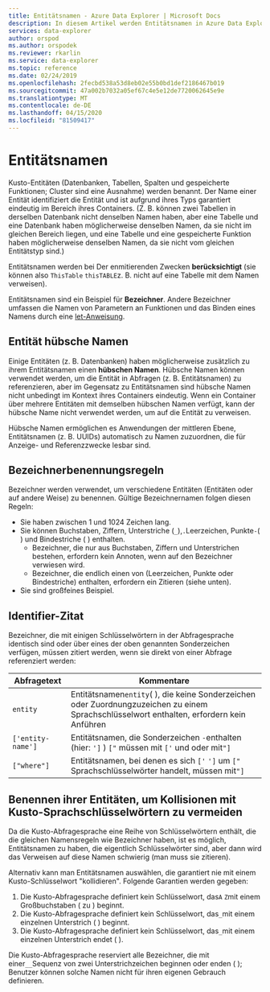 ```yaml
---
title: Entitätsnamen - Azure Data Explorer | Microsoft Docs
description: In diesem Artikel werden Entitätsnamen in Azure Data Explorer beschrieben.
services: data-explorer
author: orspod
ms.author: orspodek
ms.reviewer: rkarlin
ms.service: data-explorer
ms.topic: reference
ms.date: 02/24/2019
ms.openlocfilehash: 2fecbd538a53d8eb02e55b0bd1def2186467b019
ms.sourcegitcommit: 47a002b7032a05ef67c4e5e12de7720062645e9e
ms.translationtype: MT
ms.contentlocale: de-DE
ms.lasthandoff: 04/15/2020
ms.locfileid: "81509417"
---
```

# <a name="entity-names"></a>Entitätsnamen

Kusto-Entitäten (Datenbanken, Tabellen, Spalten und gespeicherte Funktionen; Cluster sind eine Ausnahme) werden benannt. Der Name einer Entität identifiziert die Entität und ist aufgrund ihres Typs garantiert eindeutig im Bereich ihres Containers.
(Z. B. können zwei Tabellen in derselben Datenbank nicht denselben Namen haben, aber eine Tabelle und eine Datenbank haben möglicherweise denselben Namen, da sie nicht im gleichen Bereich liegen, und eine Tabelle und eine gespeicherte Funktion haben möglicherweise denselben Namen, da sie nicht vom gleichen Entitätstyp sind.)

Entitätsnamen werden bei Der enmitierenden Zwecken **berücksichtigt** (sie können also `ThisTable` `thisTABLE`z. B. nicht auf eine Tabelle mit dem Namen verweisen).

Entitätsnamen sind ein Beispiel für **Bezeichner**. Andere Bezeichner umfassen die Namen von Parametern an Funktionen und das Binden eines Namens durch eine [let-Anweisung](../letstatement.md).

## <a name="entity-pretty-names"></a>Entität hübsche Namen

Einige Entitäten (z. B. Datenbanken) haben möglicherweise zusätzlich zu ihrem Entitätsnamen einen **hübschen Namen**. Hübsche Namen können verwendet werden, um die Entität in Abfragen (z. B. Entitätsnamen) zu referenzieren, aber im Gegensatz zu Entitätsnamen sind hübsche Namen nicht unbedingt im Kontext ihres Containers eindeutig. Wenn ein Container über mehrere Entitäten mit demselben hübschen Namen verfügt, kann der hübsche Name nicht verwendet werden, um auf die Entität zu verweisen.

Hübsche Namen ermöglichen es Anwendungen der mittleren Ebene, Entitätsnamen (z. B. UUIDs) automatisch zu Namen zuzuordnen, die für Anzeige- und Referenzzwecke lesbar sind.

## <a name="identifier-naming-rules"></a>Bezeichnerbenennungsregeln

<!-- TODO: This section should be reviewed and moved to its own page -->

Bezeichner werden verwendet, um verschiedene Entitäten (Entitäten oder auf andere Weise) zu benennen.
Gültige Bezeichnernamen folgen diesen Regeln:
* Sie haben zwischen 1 und 1024 Zeichen lang.
* Sie können Buchstaben, Ziffern, Unterstriche (`_`),`.`Leerzeichen, Punkte`-`( ) und Bindestriche ( ) enthalten.
  * Bezeichner, die nur aus Buchstaben, Ziffern und Unterstrichen bestehen, erfordern kein Annoten, wenn auf den Bezeichner verwiesen wird.
  * Bezeichner, die endlich einen von (Leerzeichen, Punkte oder Bindestriche) enthalten, erfordern ein Zitieren (siehe unten).
* Sie sind großfeines Beispiel.

## <a name="identifier-quoting"></a>Identifier-Zitat

Bezeichner, die mit einigen Schlüsselwörtern in der Abfragesprache identisch sind oder über eines der oben genannten Sonderzeichen verfügen, müssen zitiert werden, wenn sie direkt von einer Abfrage referenziert werden:

|Abfragetext         |Kommentare                          |
|-------------------|----------------------------------|
| `entity`          |Entitätsnamen`entity`( ), die keine Sonderzeichen oder Zuordnungzuzeichen zu einem Sprachschlüsselwort enthalten, erfordern kein Anführen|
|`['entity-name']`  |Entitätsnamen, die Sonderzeichen `-`enthalten (hier: `']` ) `["` müssen mit `['` und oder mit`"]`|
|`["where"]`        |Entitätsnamen, bei denen es sich `['` `']` um `["` Sprachschlüsselwörter handelt, müssen mit`"]`|

## <a name="naming-your-entities-to-avoid-collisions-with-kusto-language-keywords"></a>Benennen ihrer Entitäten, um Kollisionen mit Kusto-Sprachschlüsselwörtern zu vermeiden

Da die Kusto-Abfragesprache eine Reihe von Schlüsselwörtern enthält, die die gleichen Namensregeln wie Bezeichner haben, ist es möglich, Entitätsnamen zu haben, die eigentlich Schlüsselwörter sind, aber dann wird das Verweisen auf diese Namen schwierig (man muss sie zitieren).

Alternativ kann man Entitätsnamen auswählen, die garantiert nie mit einem Kusto-Schlüsselwort "kollidieren". Folgende Garantien werden gegeben:

1. Die Kusto-Abfragesprache definiert kein Schlüsselwort, das`A` `Z`mit einem Großbuchstaben ( zu ) beginnt.
2. Die Kusto-Abfragesprache definiert kein Schlüsselwort, das`_`mit einem einzelnen Unterstrich ( ) beginnt.
3. Die Kusto-Abfragesprache definiert kein Schlüsselwort, das`_`mit einem einzelnen Unterstrich endet ( ).

Die Kusto-Abfragesprache reserviert alle Bezeichner, die mit einer`__`Sequenz von zwei Unterstrichzeichen beginnen oder enden ( ); Benutzer können solche Namen nicht für ihren eigenen Gebrauch definieren.









